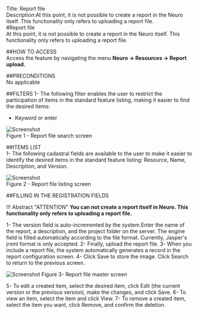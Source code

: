 Title: Report file  
Description:At this point, it is not possible to create a report in the Neuro itself. This functionality only refers to uploading a report file.  
#Report file  
At this point, it is not possible to create a report in the Neuro itself. This functionality only refers to uploading a report file.  

##HOW TO ACCESS  
Access the feature by navigating the menu **Neuro → Resources →  Report upload.**  

##PRECONDITIONS  
No applicable  

##FILTERS
1- The following filter enables the user to restrict the participation of items in the standard feature listing, making it easier to find the desired items:  

- Keyword or enter  

![Screenshot](images/Report-file-fig01)   
Figure 1 - Report file search screen  

##ITEMS LIST  
1- The following cadastral fields are available to the user to make it easier to identify the desired items in the standard feature listing: Resource, Name, Description, and Version.  

![Screenshot](images/Report-file-fig02)   
Figure 2 - Report file listing screen  

##FILLING IN THE REGISTRATION FIELDS  

!!! Abstract "ATTENTION"
    **You can not create a report itself in Neuro. This functionality only refers to uploading a report file.**  
	
1- The version field is auto-incremented by the system.Enter the name of the report, a description, and the project folder on the server. The engine field is filled automatically according to the file format. Currently, Jasper's jrxml format is only accepted.
2- Finally, upload the report file.
3- When you include a report file, the system automatically generates a record in the report configuration screen.
4- Click Save to store the image. Click Search to return to the previous screen.

![Screenshot](images/Report-file-fig03)
Figure 3- Report file master screen

5- To edit a created item, select the desired item, click Edit (the current version or the previous version), make the changes, and click Save.
6- To view an item, select the item and click View.
7- To remove a created item, select the item you want, click Remove, and confirm the deletion.


